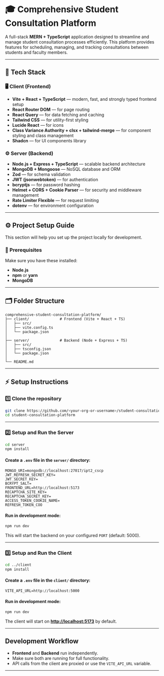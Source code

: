 # 🎓 Comprehensive Student Consultation Platform

A full-stack **MERN + TypeScript** application designed to streamline and manage student consultation processes efficiently. This platform provides features for scheduling, managing, and tracking consultations between students and faculty members.

---

## 🚀 Tech Stack

### 🖥️ Client (Frontend)

- **Vite + React + TypeScript** — modern, fast, and strongly typed frontend setup
- **React Router DOM** — for page routing
- **React Query** — for data fetching and caching
- **Tailwind CSS** — for utility-first styling
- **Lucide React** — for icons
- **Class Variance Authority + clsx + tailwind-merge** — for component styling and class management
- **Shadcn** — for UI components library

### ⚙️ Server (Backend)

- **Node.js + Express + TypeScript** — scalable backend architecture
- **MongoDB + Mongoose** — NoSQL database and ORM
- **Zod** — for schema validation
- **JWT (jsonwebtoken)** — for authentication
- **bcryptjs** — for password hashing
- **Helmet + CORS + Cookie Parser** — for security and middleware management
- **Rate Limiter Flexible** — for request limiting
- **dotenv** — for environment configuration

---

## ⚙️ Project Setup Guide

This section will help you set up the project locally for development.

### 🧩 Prerequisites

Make sure you have these installed:

- **Node.js**
- **npm** or **yarn**
- **MongoDB**

---

## 🗂️ Folder Structure

```
comprehensive-student-consultation-platform/
├── client/              # Frontend (Vite + React + TS)
│   ├── src/
│   ├── vite.config.ts
│   └── package.json
│
├── server/              # Backend (Node + Express + TS)
│   ├── src/
│   ├── tsconfig.json
│   └── package.json
│
└── README.md
```

---

## ⚡ Setup Instructions

### 1️⃣ Clone the repository

```bash
git clone https://github.com/<your-org-or-username>/student-consultation-platform.git
cd student-consultation-platform
```

---

### 2️⃣ Setup and Run the Server

```bash
cd server
npm install
```

#### Create a `.env` file in the `server/` directory:

```env
MONGO_URI=mongodb://localhost:27017/ipt2_cscp
JWT_REFRESH_SECRET_KEY=
JWT_SECRET_KEY=
BCRYPT_SALT=
FRONTEND_URL=http://localhost:5173
RECAPTCHA_SITE_KEY=
RECAPTCHA_SECRET_KEY=
ACCESS_TOKEN_COOKIE_NAME=
REFRESH_TOKEN_COO
```

#### Run in development mode:

```bash
npm run dev
```

This will start the backend on your configured `PORT` (default: 5000).

---

### 3️⃣ Setup and Run the Client

```bash
cd ../client
npm install
```

#### Create a `.env` file in the `client/` directory:

```env
VITE_API_URL=http://localhost:5000
```

#### Run in development mode:

```bash
npm run dev
```

The client will start on **[http://localhost:5173](http://localhost:5173)** by default.

---

## Development Workflow

- **Frontend** and **Backend** run independently.
- Make sure both are running for full functionality.
- API calls from the client are proxied or use the `VITE_API_URL` variable.

---
